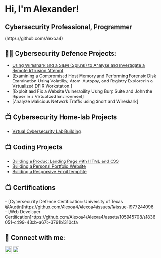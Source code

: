 <h1>Hi, I'm Alexander! </h1>

<h2>Cybersecurity Professional, Programmer</h2>(https://github.com/Alexoa4)

<h2>👨‍💻 Cybersecurity Defence Projects:</h2>

  - [Using Wireshark and a SIEM (Splunk) to Analyse and Investigate a Remote Intrusion Attempt](https://github.com/Alexoa4/Remote-intrusion/tree/main)
  - [Examining a Compromised Host Memory and Performing Forensic Disk Examination Using Volatility, Atom, Autopsy, and Registry Explorer in a Virtualized DFIR Workstation.]
  - [Exploit and Fix a Website Vulnerability Using Burp Suite and John the Ripper in a Virtualized Environment]
  - [Analyze Malicious Network Traffic using Snort and Wireshark]
    

<h2>📺 Cybersecurity Home-lab Projects</h2>

- [Virtual Cybersecurity Lab Building](https://github.com/Alexoa4/Virtual-Lab/tree/main).



<h2>📺 Coding Projects</h2>

 - [Building a Product Landing Page with HTML and CSS](https://github.com/Alexoa4/Product-Landing-Page)<br>
 - [Building a Personal Portfolio Website](https://github.com/Alexoa4/Personal-Portfolio-Website)<br>
 - [Building a Responsive Email template](https://github.com/Alexoa4/Responsive-Email-Template-Repo)


<h2>📺 Certifications</h2>
 - [Cybersecurity Defence Certification: University of Texas @Austin]https://github.com/Alexoa4/Alexoa4/issues/1#issue-1977244096 <br>
 - [Web Developer Certification]https://github.com/Alexoa4/Alexoa4/assets/105945708/a1836051-d499-43cb-a67b-3791b1310cfa

   




<h2> 🤳 Connect with me:</h2>

[<img align="left" alt="JoshMadakor | Twitter" width="22px" src="https://cdn.jsdelivr.net/npm/simple-icons@v3/icons/twitter.svg" />][twitter]
[<img align="left" alt="JoshMadakor | LinkedIn" width="22px" src="https://cdn.jsdelivr.net/npm/simple-icons@v3/icons/linkedin.svg" />][linkedin]


[twitter]: https://twitter.com/joshmadakor
[youtube]: https://www.youtube.com/c/joshmadakor
[instagram]: https://www.instagram.com/joshmadakor/
[linkedin]: https://www.linkedin.com/in/alexander-boateng-54b88b52/

<!--
**joshmadakor1/joshmadakor1** is a ✨ _special_ ✨ repository because its `README.md` (this file) appears on your GitHub profile.

Here are some ideas to get you started:

- 🔭 I’m currently working on ...
- 🌱 I’m currently learning ...
- 👯 I’m looking to collaborate on ...
- 🤔 I’m looking for help with ...
- 💬 Ask me about ...
- 📫 How to reach me: ...
- 😄 Pronouns: ...
- ⚡ Fun fact: ...
-->
